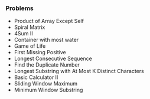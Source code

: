 ### Problems

- Product of Array Except Self
- Spiral Matrix
- 4Sum II
- Container with most water
- Game of Life
- First Missing Positive
- Longest Consecutive Sequence
- Find the Duplicate Number
- Longest Substring with At Most K Distinct Characters
- Basic Calculator II
- Sliding Window Maximum
- Minimum Window Substring
